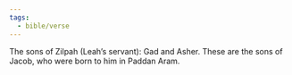 ```yaml
---
tags:
  - bible/verse
---
```

The sons of Zilpah (Leah’s servant): Gad and Asher. These are the sons of Jacob, who were born to him in Paddan Aram.